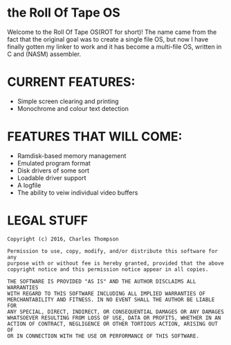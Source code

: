# the Roll Of Tape OS

Welcome to the Roll Of Tape OS(ROT for short)! The name came from the fact that the original goal was to create a single file OS, but now I have finally gotten my linker to work and it has become a multi-file OS, written in C and (NASM) assembler.

# CURRENT FEATURES:

 * Simple screen clearing and printing
 * Monochrome and colour text detection

# FEATURES THAT WILL COME:

 * Ramdisk-based memory management
 * Emulated program format
 * Disk drivers of some sort
 * Loadable driver support
 * A logfile
 * The ability to veiw individual video buffers

# LEGAL STUFF

    Copyright (c) 2016, Charles Thompson

    Permission to use, copy, modify, and/or distribute this software for any
    purpose with or without fee is hereby granted, provided that the above
    copyright notice and this permission notice appear in all copies.

    THE SOFTWARE IS PROVIDED "AS IS" AND THE AUTHOR DISCLAIMS ALL WARRANTIES
    WITH REGARD TO THIS SOFTWARE INCLUDING ALL IMPLIED WARRANTIES OF
    MERCHANTABILITY AND FITNESS. IN NO EVENT SHALL THE AUTHOR BE LIABLE FOR
    ANY SPECIAL, DIRECT, INDIRECT, OR CONSEQUENTIAL DAMAGES OR ANY DAMAGES
    WHATSOEVER RESULTING FROM LOSS OF USE, DATA OR PROFITS, WHETHER IN AN
    ACTION OF CONTRACT, NEGLIGENCE OR OTHER TORTIOUS ACTION, ARISING OUT OF
    OR IN CONNECTION WITH THE USE OR PERFORMANCE OF THIS SOFTWARE.
